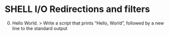 # SHELL I/O Redirections and filters
0. Hello World. > Write a script that prints “Hello, World”, followed by a new line to the standard output
